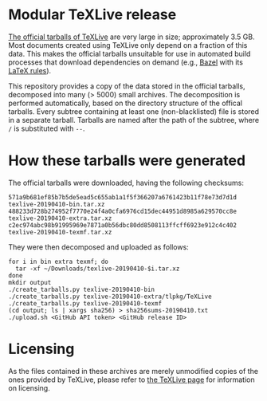 # Modular TeXLive release

[The official tarballs of TeXLive](http://ftp.math.utah.edu/pub/tex/historic/systems/texlive/2019/)
are very large in size; approximately 3.5 GB. Most documents created
using TeXLive only depend on a fraction of this data. This makes the
official tarballs unsuitable for use in automated build processes that
download dependencies on demand (e.g., [Bazel](https://bazel.build/) with its
[LaTeX rules](https://github.com/ProdriveTechnologies/bazel-latex)).

This repository provides a copy of the data stored in the official
tarballs, decomposed into many (> 5000) small archives. The
decomposition is performed automatically, based on the directory
structure of the offical tarballs. Every subtree containing at least one
(non-blacklisted) file is stored in a separate tarball. Tarballs are
named after the path of the subtree, where `/` is substituted with `--`.

# How these tarballs were generated

The official tarballs were downloaded, having the following checksums:

```
571a9b681ef85b7b5de5ead5c655ab1a1f5f366207a6761423b11f78e73d7d1d  texlive-20190410-bin.tar.xz
488233d728b274952f7770e24f4a0cfa6976cd15dec44951d8985a629570cc8e  texlive-20190410-extra.tar.xz
c2ec974abc98b91995969e7871a0b56dbc80dd8508113ffcff6923e912c4c402  texlive-20190410-texmf.tar.xz
```

They were then decomposed and uploaded as follows:

```
for i in bin extra texmf; do
  tar -xf ~/Downloads/texlive-20190410-$i.tar.xz
done
mkdir output
./create_tarballs.py texlive-20190410-bin
./create_tarballs.py texlive-20190410-extra/tlpkg/TeXLive
./create_tarballs.py texlive-20190410-texmf
(cd output; ls | xargs sha256) > sha256sums-20190410.txt
./upload.sh <GitHub API token> <GitHub release ID>
```

# Licensing

As the files contained in these archives are merely unmodified copies of
the ones provided by TeXLive, please refer to
[the TeXLive page](https://www.tug.org/texlive/copying.html) for
information on licensing.
